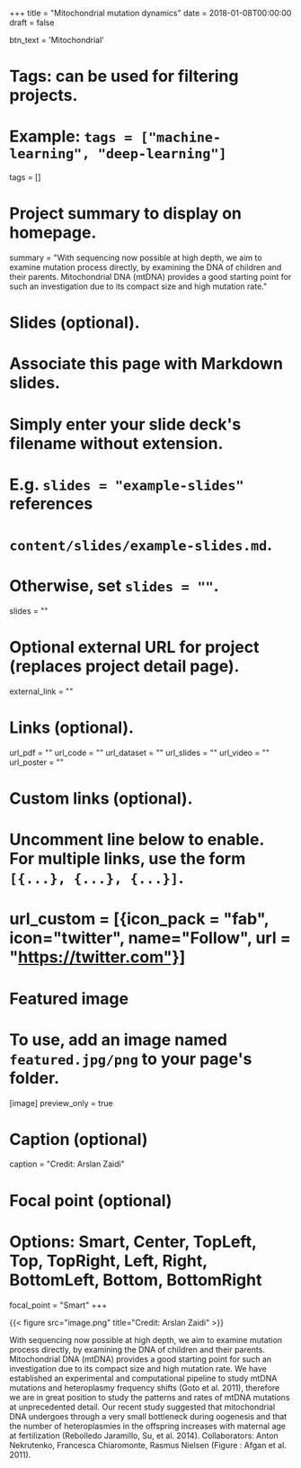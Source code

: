 +++
title = "Mitochondrial mutation dynamics"
date = 2018-01-08T00:00:00
draft = false

btn_text = 'Mitochondrial'

# Tags: can be used for filtering projects.
# Example: `tags = ["machine-learning", "deep-learning"]`
tags = []

# Project summary to display on homepage.
summary = "With sequencing now possible at high depth, we aim to examine mutation process directly, by examining the DNA of children and their parents. Mitochondrial DNA (mtDNA) provides a good starting point for such an investigation due to its compact size and high mutation rate."

# Slides (optional).
#   Associate this page with Markdown slides.
#   Simply enter your slide deck's filename without extension.
#   E.g. `slides = "example-slides"` references 
#   `content/slides/example-slides.md`.
#   Otherwise, set `slides = ""`.
slides = ""

# Optional external URL for project (replaces project detail page).
external_link = ""

# Links (optional).
url_pdf = ""
url_code = ""
url_dataset = ""
url_slides = ""
url_video = ""
url_poster = ""

# Custom links (optional).
#   Uncomment line below to enable. For multiple links, use the form `[{...}, {...}, {...}]`.
# url_custom = [{icon_pack = "fab", icon="twitter", name="Follow", url = "https://twitter.com"}]

# Featured image
# To use, add an image named `featured.jpg/png` to your page's folder. 
[image]
  preview_only = true
  # Caption (optional)
  caption = "Credit: Arslan Zaidi"

  # Focal point (optional)
  # Options: Smart, Center, TopLeft, Top, TopRight, Left, Right, BottomLeft, Bottom, BottomRight
  focal_point = "Smart"
+++

{{< figure src="image.png" title="Credit: Arslan Zaidi" >}}

With sequencing now possible at high depth, we aim to examine mutation process directly, by examining the DNA of children and their parents. Mitochondrial DNA (mtDNA) provides a good starting point for such an investigation due to its compact size and high mutation rate. We have established an experimental and computational pipeline to study mtDNA mutations and heteroplasmy frequency shifts (Goto et al. 2011), therefore we are in great position to study the patterns and rates of mtDNA mutations at unprecedented detail. Our recent study suggested that mitochondrial DNA undergoes through a very small bottleneck during oogenesis and that the number of heteroplasmies in the offspring increases with maternal age at fertilization (Rebolledo Jaramillo, Su, et al. 2014). Collaborators: Anton Nekrutenko, Francesca Chiaromonte, Rasmus Nielsen (Figure : Afgan et al. 2011).

